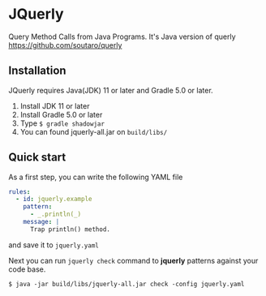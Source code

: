 # JQuerly

Query Method Calls from Java Programs.  It's Java version of querly https://github.com/soutaro/querly

## Installation

JQuerly requires Java(JDK) 11 or later and Gradle 5.0 or later.

1. Install JDK 11 or later
2. Install Gradle 5.0 or later
3. Type `$ gradle shadowjar`
4. You can found jquerly-all.jar on `build/libs/`

## Quick start

As a first step, you can write the following YAML file

```yaml
rules:
  - id: jquerly.example
    pattern:
      - _.println(_)
    message: |
      Trap println() method.
```

and save it to `jquerly.yaml`

Next you can run `jquerly check` command to **jquerly** patterns against your code base.

```
$ java -jar build/libs/jquerly-all.jar check -config jquerly.yaml
```
